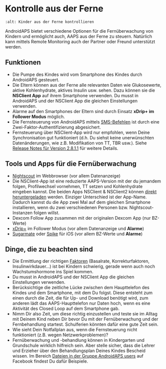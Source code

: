 # Kontrolle aus der Ferne

```{image} ../images/KidsMonitoring.png
:alt: Kinder aus der Ferne kontrollieren
```

AndroidAPS bietet verschiedene Optionen für die Fernüberwachung von Kindern und ermöglicht auch, AAPS aus der Ferne zu steuern. Natürlich kann mittels Remote Monitoring auch der Partner oder Freund unterstützt werden.

## Funktionen

- Die Pumpe des Kindes wird vom Smartphone des Kindes durch AndroidAPS gesteuert.
- Die Eltern können aus der Ferne alle relevanten Daten wie Glukosewerte, aktive Kohlenhydrate, aktives Insulin usw. sehen. Dazu können sie die **NSClient App** auf ihrem Smartphone verwenden. Du musst in AndroidAPS und der NSClient App die gleichen Einstellungen verwenden.
- Alarme auf den Smartphones der Eltern sind durch Einsatz **xDrip+ im Follower Modus** möglich.
- Die Fernsteuerung von AndroidAPS mittels [SMS-Befehlen](../Children/SMS-Commands.md) ist durch eine Zwei-Faktor-Authentifizierung abgesichert.
- Fernsteuerung über NSClient-App wird nur empfohlen, wenn Deine Synchronisation gut funktioniert (d.h. Du siehst keine unerwünschten Datenänderungen, wie z.B. Modifikation von TT, TBR usw.). Siehe [Release Notes für Version 2.8.1.1](../Installing-AndroidAPS/Releasenotes#l#wichtige-hinweise) für weitere Details.

## Tools und Apps für die Fernüberwachung

- [Nightscout](https://nightscout.github.io/) im Webbrowser (vor allem Datenanzeige)
- Die NSClient-App ist eine reduzierte AAPS-Version mit der du jemandem folgen, Profilwechsel vornehmen, TT setzen und Kohlenhydrate eingeben kannst. Die beiden Apps NSClient & NSClient2 können [direkt heruntergeladen](https://github.com/nightscout/AndroidAPS/releases/) werden. Einziger Unterschied ist der App-Name. Dadurch kannst du die App zwei Mal auf dem gleichen Smartphone installieren, wenn du zwei verschiedenen Personen bzw. Nightscout-Instanzen folgen willst.
- Dexcom Follow App zusammen mit der originalen Dexcom App (nur BZ-Werte)
- [xDrip+](../Configuration/xdrip.md) im Follower Modus (vor allem Datenanzeige und **Alarme**)
- [Sugarmate](https://sugarmate.io/) oder [Spike](https://spike-app.com/) für iOS (vor allem BZ-Werte und **Alarme**)

## Dinge, die zu beachten sind

- Die Ermittlung der richtigen [Faktoren](../Getting-Started/FAQ#wo-anfangen) (Basalrate, Korrekturfaktoren, Insulinwirkdauer...) ist bei Kindern schwierig, gerade wenn auch noch Wachstumshormone ins Spiel kommen.
- Du musst in AndroidAPS und der NSClient App die gleichen Einstellungen verwenden.
- Berücksichtige die zeitliche Lücke zwischen dem Haupttelefon des Kindes und dem Smartphone, mit dem Du folgst. Diese entsteht zum einen durch die Zeit, die für Up- und Download benötigt wird, zum anderen lädt das AAPS-Haupttelefon nur Daten hoch, wenn es eine Aktivität des Closed Loop auf dem Smartphone gab.
- Nimm Dir also Zeit, um diese richtig einzustellen und teste sie im Alltag mit Deinem Kind neben Dir bevor Du mit der Fernüberwachung und der Fernbehandlung startest. Schulferien könnten dafür eine gute Zeit sein.
- Wie sieht Dein Notfallplan aus, wenn die Fernsteuerung nicht funktioniert (z.B.  wegen Netzwerkproblemen)?
- Fernüberwachung und -behandlung können in Kindergarten und Grundschule wirklich hilfreich sein. Aber stelle sicher, dass die Lehrer und Erzieher über den Behandlungsplan Deines Kindes Bescheid wissen. Im Bereich [Dateien in der Gruppe AndroidAPS users](https://www.facebook.com/groups/AndroidAPSUsers/files/) auf Facebook findest Du dafür Beispiele.
